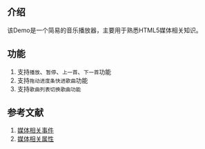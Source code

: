 ## 介绍
该Demo是一个简易的音乐播放器，主要用于熟悉HTML5媒体相关知识。

## 功能
1. 支持`播放`、`暂停`、`上一首`、`下一首`功能
2. 支持`拖动进度条快进歌曲`功能
3. 支持`歌曲列表切换歌曲功能`

## 参考文献
1. [媒体相关事件](https://developer.mozilla.org/zh-CN/docs/Web/Guide/Events/Media_events)
2. [媒体相关属性](https://developer.mozilla.org/zh-CN/docs/Web/API/HTMLMediaElement)